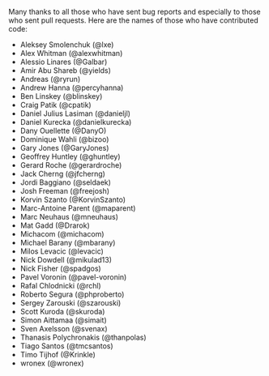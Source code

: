 Many thanks to all those who have sent bug reports and especially to those who sent pull requests. Here are the names of those who have contributed code:

- Aleksey Smolenchuk (@lxe)
- Alex Whitman (@alexwhitman)
- Alessio Linares (@Galbar)
- Amir Abu Shareb (@yields)
- Andreas (@ryrun)
- Andrew Hanna (@percyhanna)
- Ben Linskey (@blinskey)
- Craig Patik (@cpatik)
- Daniel Julius Lasiman (@danieljl)
- Daniel Kurecka (@danielkurecka)
- Dany Ouellette (@DanyO)
- Dominique Wahli (@bizoo)
- Gary Jones (@GaryJones)
- Geoffrey Huntley (@ghuntley)
- Gerard Roche (@gerardroche)
- Jack Cherng (@jfcherng)
- Jordi Baggiano (@seldaek)
- Josh Freeman (@freejosh)
- Korvin Szanto (@KorvinSzanto)
- Marc-Antoine Parent (@maparent)
- Marc Neuhaus (@mneuhaus)
- Mat Gadd (@Drarok)
- Michacom (@michacom)
- Michael Barany (@mbarany)
- Milos Levacic (@levacic)
- Nick Dowdell (@mikulad13)
- Nick Fisher (@spadgos)
- Pavel Voronin (@pavel-voronin)
- Rafal Chlodnicki (@rchl)
- Roberto Segura (@phproberto)
- Sergey Zarouski (@szarouski)
- Scott Kuroda (@skuroda)
- Simon Aittamaa (@simait)
- Sven Axelsson (@svenax)
- Thanasis Polychronakis (@thanpolas)
- Tiago Santos (@tmcsantos)
- Timo Tijhof (@Krinkle)
- wronex (@wronex)

